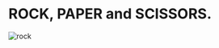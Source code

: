 # ROCK, PAPER and SCISSORS.

![rock](https://user-images.githubusercontent.com/57181054/174355018-a019fab1-3396-4323-9b0b-ed63de642d83.gif)
